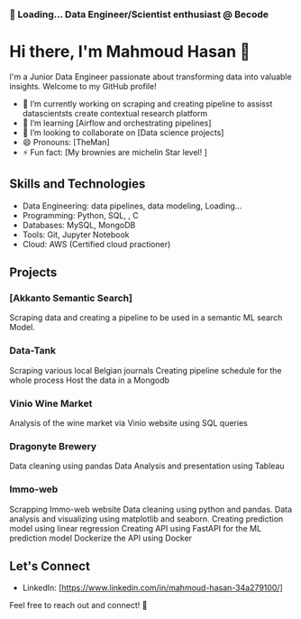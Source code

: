 ### 🔭 Loading... Data Engineer/Scientist enthusiast @ Becode 
# Hi there, I'm Mahmoud Hasan 👋

I'm a Junior Data Engineer passionate about transforming data into valuable insights. Welcome to my GitHub profile! 

- 🔭 I’m currently working on scraping and creating pipeline to assisst datascientsts create contextual research platform
- 🌱 I’m learning [Airflow and orchestrating pipelines]
- 👯 I’m looking to collaborate on [Data science projects]
- 😄 Pronouns: [TheMan]
- ⚡ Fun fact: [My brownies are michelin Star level! ]

## Skills and Technologies

- Data Engineering: data pipelines, data modeling, Loading...
- Programming: Python, SQL, , C 
- Databases: MySQL, MongoDB
- Tools: Git, Jupyter Notebook
- Cloud: AWS (Certified cloud practioner)

## Projects

### [Akkanto Semantic Search]
Scraping data and creating a pipeline to be used in a semantic ML search Model. 

### Data-Tank
Scraping various local Belgian journals 
Creating pipeline schedule for the whole process 
Host the data in a Mongodb 

### Vinio Wine Market
Analysis of the wine market via Vinio website using SQL queries 

### Dragonyte Brewery
Data cleaning using pandas 
Data Analysis and presentation using Tableau 

### Immo-web
Scrapping Immo-web website 
Data cleaning using python and pandas. 
Data analysis and visualizing using matplotlib and seaborn. 
Creating prediction model using linear regression 
Creating API using FastAPI for the ML prediction model 
Dockerize the API using Docker 


## Let's Connect

- LinkedIn: [https://www.linkedin.com/in/mahmoud-hasan-34a279100/]

Feel free to reach out and connect! 🚀
